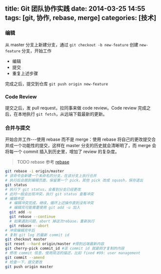title: Git 团队协作实践
date: 2014-03-25 14:55
tags: [git, 协作, rebase, merge] 
categories: [技术]
---


### 编辑

从 master 分支上新建分支，通过 `git checkout -b new-feature` 创建 `new-feature` 分支，开始工作

- 编辑
- 提交
- 重复上述步骤
    
完成之后，提交到仓库 `git push origin new-feature`
    
### Code Review

提交之后，发 pull request，拉同事来做 code review。Code review 完成之后，在本地执行 `git fetch`，从远端下载最新的更新。

### 合并与提交

开始合并工作---使用 rebase 而不是 merge：使用 rebase 将自己的更改提交合并成一个功能性的提交，这样在 master 分支的历史就会清晰明了，而 merge 会将每一个 commit 插入到历史里，增加了 review 的复杂度。

> TODO rebase 参考 [rebase](http://segmentfault.com/a/1190000000456077)

``` bash
git rebase -i origin/master
# 该命令会新建一个未命名的分支，在该分支上执行合并
# 执行后会跳到编辑页面，保留第一个 pick，其他 pick 改成 squash，保存退出
git status
# 执行下 git status，会看到分支已经更改
# 此时一般会出现冲突，执行 git status 查看冲突
# 编辑冲突
  # 编辑冲突完成，继续，循环上述操作直到没有冲突
  # 编辑完可能需要使用 git add -u 加入
  git add -u
  git rebase --continue
  # 如果遇到问题，abort 掉这次rebase，重新执行
  git rebase --abort
# 冲突编辑完毕后
# 复制 git log 的最新 commit id
git checkout master
git reset --hard origin/master #得到远端最新内容
git cherry-pick commit_id #该 commit id 就是刚才复制的内容
# 修改 commit 信息，使用简洁的描述，比如 fixed #99: user management
git commit --amend 
# 检查一下，提交更改
git push origin master
```

